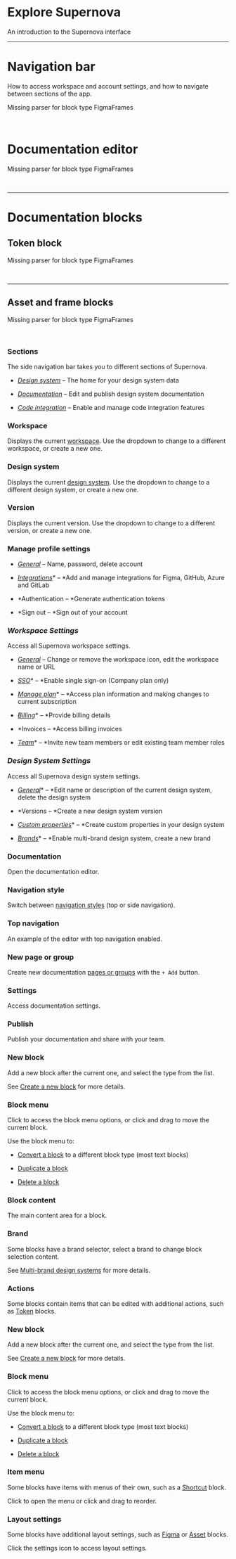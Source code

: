 
# Explore Supernova

An introduction to the Supernova interface

---

# Navigation bar

How to access workspace and account settings, and how to navigate between sections of the app.



Missing parser for block type FigmaFrames

 

# Documentation editor



Missing parser for block type FigmaFrames

 

---

# Documentation blocks

## Token block



Missing parser for block type FigmaFrames

 

---

## Asset and frame blocks



Missing parser for block type FigmaFrames

 

### Sections

The side navigation bar takes you to different sections of Supernova.

- [*Design system*](https://learn.supernova.io/latest/design-systems/guide-to-design-systems.html) – The home for your design system data

- [*Documentation*](https://learn.supernova.io/latest/documentation/documentation-101.html) – Edit and publish design system documentation

- [*Code integration*](https://learn.supernova.io/latest/code-integration/guide-to-code-integration.html) – Enable and manage code integration features

### Workspace

Displays the current [workspace](https://learn.supernova.io/latest/administration/guide-to-workspaces.html). Use the dropdown to change to a different workspace, or create a new one.

### Design system

Displays the current [design system](https://learn.supernova.io/latest/design-systems/guide-to-design-systems.html). Use the dropdown to change to a different design system, or create a new one.

### Version

Displays the current version. Use the dropdown to change to a different version, or create a new one.

### Manage profile settings

- [*General*](https://learn.supernova.io/latest/administration/profile-and-account-settings/general.html) – Name, password, delete account

- [*Integrations*](https://learn.supernova.io/latest/administration/profile-and-account-settings/integrations.html)* *–* *Add and manage integrations for Figma, GitHub, Azure and GitLab

- *Authentication *–* *Generate authentication tokens

- *Sign out *–* *Sign out of your account

### *Workspace Settings*

Access all Supernova workspace settings.

- [*General*](https://learn.supernova.io/latest/administration/guide-to-workspaces.html#workspace-settings) – Change or remove the workspace icon, edit the workspace name or URL

- [*SSO*](https://learn.supernova.io/latest/administration/single-sign-on-sso.html)* *–* *Enable single sign-on (Company plan only)

- [*Manage plan*](https://learn.supernova.io/latest/administration/plans-and-billing/manage-plan.html)* *–* *Access plan information and making changes to current subscription

- [*Billing*](https://learn.supernova.io/latest/administration/plans-and-billing/billing-1.html)* *–* *Provide billing details

- *Invoices *–* *Access billing invoices

- [*Team*](https://learn.supernova.io/latest/administration/team-management/overview-1.html)* *–* *Invite new team members or edit existing team member roles

### *Design System Settings*

Access all Supernova design system settings.

- [*General*](https://learn.supernova.io/latest/design-systems/managing-design-systems.html)* *–* *Edit name or description of the current design system, delete the design system

- *Versions *–* *Create a new design system version

- [*Custom properties*](https://learn.supernova.io/latest/design-systems/tokens/custom-properties.html)* *–* *Create custom properties in your design system

- [*Brands*](https://learn.supernova.io/latest/design-systems/multi-brand-design-systems.html)* *–* *Enable multi-brand design system, create a new brand

### Documentation

Open the documentation editor.

### Navigation style

Switch between [navigation styles](https://learn.supernova.io/latest/documentation/customization/navigation/primary.html) (top or side navigation).

### Top navigation

An example of the editor with top navigation enabled.

### New page or group

Create new documentation [pages or groups](https://learn.supernova.io/latest/documentation/customization/navigation/pages-and-groups.html) with the `+ Add` button.

### Settings

Access documentation settings.

### Publish

Publish your documentation and share with your team.

### New block

Add a new block after the current one, and select the type from the list.

See [Create a new block](https://learn.supernova.io/latest/documentation/what-is-a-block.html#create-a-new-block) for more details.

### Block menu

Click to access the block menu options, or click and drag to move the current block.

Use the block menu to:

- [Convert a block](https://learn.supernova.io/latest/documentation/what-is-a-block.html#convert-to-a-different-block-type) to a different block type (most text blocks)

- [Duplicate a block](https://learn.supernova.io/latest/documentation/what-is-a-block.html#duplicate-a-block)

- [Delete a block](https://learn.supernova.io/latest/documentation/what-is-a-block.html#delete-a-block)

### Block content

The main content area for a block.

### Brand

Some blocks have a brand selector, select a brand to change block selection content.

See [Multi-brand design systems](https://learn.supernova.io/latest/design-systems/multi-brand-design-systems.html) for more details.

### Actions

Some blocks contain items that can be edited with additional actions, such as [Token](https://learn.supernova.io/latest/documentation/types-of-blocks/token.html) blocks.

### New block

Add a new block after the current one, and select the type from the list.

See [Create a new block](https://learn.supernova.io/latest/documentation/what-is-a-block.html#create-a-new-block) for more details.

### Block menu

Click to access the block menu options, or click and drag to move the current block.

Use the block menu to:

- [Convert a block](https://learn.supernova.io/latest/documentation/what-is-a-block.html#convert-to-a-different-block-type) to a different block type (most text blocks)

- [Duplicate a block](https://learn.supernova.io/latest/documentation/what-is-a-block.html#duplicate-a-block)

- [Delete a block](https://learn.supernova.io/latest/documentation/what-is-a-block.html#delete-a-block)

### Item menu

Some blocks have items with menus of their own, such as a [Shortcut](https://learn.supernova.io/latest/documentation/types-of-blocks/media-1.html#shortcuts) block. 

Click to open the menu or click and drag to reorder.

### Layout settings

Some blocks have additional layout settings, such as [Figma](https://learn.supernova.io/latest/documentation/types-of-blocks/figma.html) or [Asset](https://learn.supernova.io/latest/documentation/types-of-blocks/media-1.html#assets) blocks. 

Click the settings icon to access layout settings.
